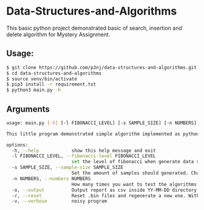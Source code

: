 # Data-Structures-and-Algorithms
This basic python project demonstrated basic of search, insertion and delete algorithm for Mystery Assignment.


## Usage:

```bash
$ git clone https://github.com/p3nj/data-structures-and-algorithms.git
$ cd data-structures-and-algorithms
$ source venv/bin/activate
$ pip3 install -r requirement.txt
$ python3 main.py -h
```

## Arguments
```bash
usage: main.py [-h] [-l FIBONACCI_LEVEL] [-s SAMPLE_SIZE] [-n NUMBERS] [-o] [-r] [-v]

This little program demonstrated simple algorithm implemented as python.

options:
  -h, --help            show this help message and exit
  -l FIBONACCI_LEVEL, --fibonacci-level FIBONACCI_LEVEL
                        set the level of fibonacci when generate data starts (def: 20)
  -s SAMPLE_SIZE, --sample-size SAMPLE_SIZE
                        Set the amount of samples should generated. Change this value will trigger reset (def: 5)
  -n NUMBERS, --numbers NUMBERS
                        How many times you want to test the algorithms. (def: 10)
  -o, --output          Output report as csv inside YY-MM-DD directory.
  -r, --reset           Reset .bin files and regenerate a new one. With this value will trigger reset
  -v, --verbose         noisy program
```